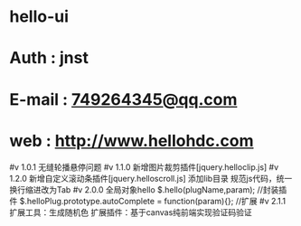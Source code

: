 # hello-ui
# Auth : jnst
# E-mail : 749264345@qq.com
# web : http://www.hellohdc.com

#v 1.0.1	无缝轮播悬停问题
#v 1.1.0	新增图片裁剪插件[jquery.helloclip.js]
#v 1.2.0	新增自定义滚动条插件[jquery.helloscroll.js]
				添加lib目录
				规范js代码，统一换行缩进改为Tab
#v 2.0.0	全局对象hello
				$.hello(plugName,param);  //封装插件
				$.helloPlug.prototype.autoComplete = function(param){}; //扩展
#v 2.1.1	扩展工具：生成随机色
				扩展插件：基于canvas纯前端实现验证码验证